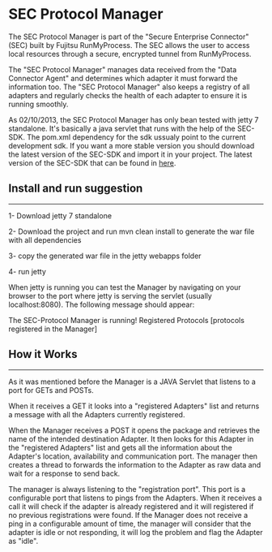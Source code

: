 # SEC Protocol Manager
The SEC Protocol Manager is part of the "Secure Enterprise Connector" (SEC) built by Fujitsu RunMyProcess. The SEC allows the user to access local resources through a secure, encrypted tunnel from RunMyProcess.

The "SEC Protocol Manager" manages data received from the "Data Connector Agent" and determines which adapter it must forward the information too. The "SEC Protocol Manager" also keeps a registry of all adapters and regularly checks the health of each adapter to ensure it is running smoothly.


As  02/10/2013, the SEC Protocol Manager has only bean tested with jetty 7 standalone. It's basically a java servlet that runs with the help of the SEC-SDK. The pom.xml dependency for the sdk ussualy point to the current development sdk. If you want a more stable version you should download the latest version of the SEC-SDK and import it in your project. The latest version of the SEC-SDK that can be found in [here](https://github.com/MalcolmHaslam/RunMyProcess-SEC-SDK).


Install and run suggestion
---------------------------
---------------------------

1- Download jetty 7 standalone

2- Download the project and run mvn clean install to generate the war file with all dependencies

3- copy the generated war file in the jetty webapps folder

4- run jetty

When jetty is running you can test the Manager by navigating on your browser to the port where jetty is serving the servlet (usually localhost:8080). The following message should appear:
 
  The SEC-Protocol Manager is running! Registered Protocols [protocols registered in the Manager]
 
How it Works
-------
-------
As it was mentioned before the Manager is a JAVA Servlet that listens to a port for GETs and POSTs.

When it receives a GET it looks into a "registered Adapters" list and returns a message with all the Adapters currently registered.

When the Manager receives a POST it opens the package and retrieves the name of the intended destination Adapter. It then looks for this Adapter in the "registered Adapters" list and gets all the information about the Adapter's location, availability and communication port. The manager then creates a thread to forwards the information to the Adapter as raw data and wait for a response to send back.

The manager is always listening to the "registration port". This port is a configurable port that listens to pings from the Adapters. When it receives a call it will check if the adapter is already registered and it will registered if no previous registrations were found. If the Manager does not receive a ping in a configurable amount of time, the manager will consider that the adapter is idle or not responding, it will log the problem and flag the Adapter as "idle".
 
